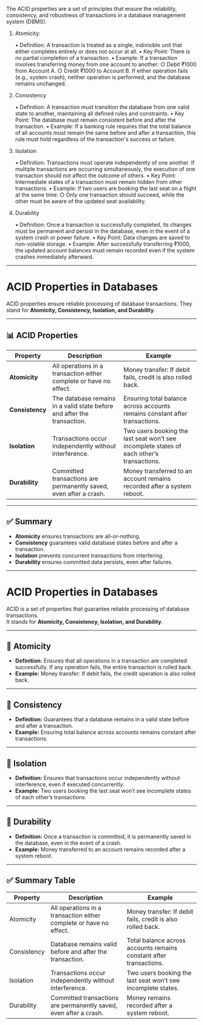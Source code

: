 The ACID properties are a set of principles that ensure the reliability, consistency, and robustness of transactions in a database management system (DBMS).



1. Atomicity: 

    • Definition: A transaction is treated as a single, indivisible unit that either completes entirely or does not occur at all.
    • Key Point: There is no partial completion of a transaction.
    • Example:
If a transaction involves transferring money from one account to another:
        ○ Debit ₹1000 from Account A.
        ○ Credit ₹1000 to Account B. If either operation fails (e.g., system crash), neither operation is performed, and the database remains unchanged.
        
2. Consistency

    • Definition: A transaction must transition the database from one valid state to another, maintaining all defined rules and constraints.
    • Key Point: The database must remain consistent before and after the transaction.
    • Example:
If a banking rule requires that the total balance of all accounts must remain the same before and after a transaction, this rule must hold regardless of the transaction's success or failure.
    
3. Isolation

    • Definition: Transactions must operate independently of one another. If multiple transactions are occurring simultaneously, the execution of one transaction should not affect the outcome of others.
    • Key Point: Intermediate states of a transaction must remain hidden from other transactions.
    • Example:
If two users are booking the last seat on a flight at the same time:
        ○ Only one transaction should succeed, while the other must be aware of the updated seat availability.
        
4. Durability

    • Definition: Once a transaction is successfully completed, its changes must be permanent and persist in the database, even in the event of a system crash or power failure.
    • Key Point: Data changes are saved to non-volatile storage.
    • Example:
After successfully transferring ₹1000, the updated account balances must remain recorded even if the system crashes immediately afterward.





-----

# ACID Properties in Databases

ACID properties ensure reliable processing of database transactions. They stand for **Atomicity, Consistency, Isolation, and Durability**.

---

## 📊 ACID Properties

| **Property**   | **Description**                                                                 | **Example**                                                                 |
|----------------|---------------------------------------------------------------------------------|----------------------------------------------------------------------------|
| **Atomicity**  | All operations in a transaction either complete or have no effect.              | Money transfer: If debit fails, credit is also rolled back.                |
| **Consistency**| The database remains in a valid state before and after the transaction.         | Ensuring total balance across accounts remains constant after transactions.|
| **Isolation**  | Transactions occur independently without interference.                          | Two users booking the last seat won’t see incomplete states of each other’s transactions. |
| **Durability** | Committed transactions are permanently saved, even after a crash.               | Money transferred to an account remains recorded after a system reboot.    |

---

## ✅ Summary

- **Atomicity** ensures transactions are all-or-nothing.  
- **Consistency** guarantees valid database states before and after a transaction.  
- **Isolation** prevents concurrent transactions from interfering.  
- **Durability** ensures committed data persists, even after failures.  

---


# ACID Properties in Databases

ACID is a set of properties that guarantee reliable processing of database transactions.  
It stands for **Atomicity, Consistency, Isolation, and Durability**.

---

## 🔹 Atomicity
- **Definition:** Ensures that all operations in a transaction are completed successfully. If any operation fails, the entire transaction is rolled back.  
- **Example:** Money transfer: If debit fails, the credit operation is also rolled back.

---

## 🔹 Consistency
- **Definition:** Guarantees that a database remains in a valid state before and after a transaction.  
- **Example:** Ensuring total balance across accounts remains constant after transactions.

---

## 🔹 Isolation
- **Definition:** Ensures that transactions occur independently without interference, even if executed concurrently.  
- **Example:** Two users booking the last seat won’t see incomplete states of each other’s transactions.

---

## 🔹 Durability
- **Definition:** Once a transaction is committed, it is permanently saved in the database, even in the event of a crash.  
- **Example:** Money transferred to an account remains recorded after a system reboot.

---

## ✅ Summary Table

| Property   | Description                                                                 | Example                                                                 |
|------------|-----------------------------------------------------------------------------|-------------------------------------------------------------------------|
| Atomicity  | All operations in a transaction either complete or have no effect.          | Money transfer: If debit fails, credit is also rolled back.             |
| Consistency| Database remains valid before and after the transaction.                    | Total balance across accounts remains constant after transactions.      |
| Isolation  | Transactions occur independently without interference.                     | Two users booking the last seat won’t see incomplete states.            |
| Durability | Committed transactions are permanently saved, even after a crash.           | Money remains recorded after a system reboot.                           |
